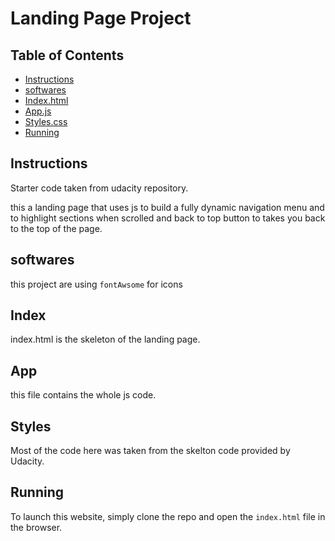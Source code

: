 # Landing Page Project

## Table of Contents

- [Instructions](#instructions)
- [softwares](#softwares)
- [Index.html](#index)
- [App.js](#app)
- [Styles.css](#style)
- [Running](#running)

## Instructions

Starter code taken from udacity repository.

this a landing page that uses js to build a fully dynamic navigation menu and to highlight sections when scrolled and back to top button to takes you back to the top of the page.

## softwares

this project are using `fontAwsome` for icons

## Index

index.html is the skeleton of the landing page.

## App

this file contains the whole js code.

## Styles

Most of the code here was taken from the skelton code provided by Udacity.

## Running

To launch this website, simply clone the repo and open the `index.html` file in the browser.
